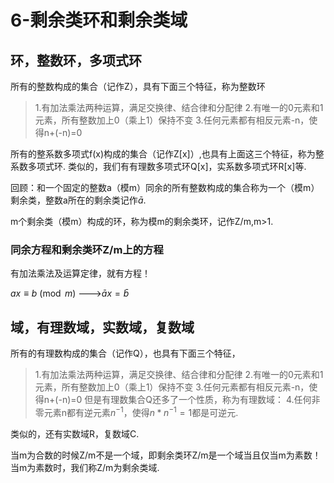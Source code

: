 # 6-剩余类环和剩余类域

## 环，整数环，多项式环

所有的整数构成的集合（记作Z），具有下面三个特征，称为整数环

> 1.有加法乘法两种运算，满足交换律、结合律和分配律
> 2.有唯一的0元素和1元素，所有整数加上0（乘上1）保持不变
> 3.任何元素都有相反元素-n，使得n+(-n)=0

所有的整系数多项式f(x)构成的集合（记作Z[x]）,也具有上面这三个特征，称为整系数多项式环.
类似的，我们有有理数多项式环Q[x]，实系数多项式环R[x]等.

回顾：和一个固定的整数a（模m）同余的所有整数构成的集合称为一个（模m）剩余类，整数a所在的剩余类记作$\bar a$.

m个剩余类（模m）构成的环，称为模m的剩余类环，记作Z/m,m>1.

### 同余方程和剩余类环Z/m上的方程

有加法乘法及运算定律，就有方程！

$ax \equiv b \pmod m$              ———>$\bar ax= \bar b$

## 域，有理数域，实数域，复数域

所有的有理数构成的集合（记作Q），也具有下面三个特征，

> 1.有加法乘法两种运算，满足交换律、结合律和分配律
> 2.有唯一的0元素和1元素，所有整数加上0（乘上1）保持不变
> 3.任何元素都有相反元素-n，使得n+(-n)=0
> 但是有理数集合Q还多了一个性质，称为有理数域：
> 4.任何非零元素n都有逆元素$n^{-1}$，使得$n *n^{-1}=1$都是可逆元.

类似的，还有实数域R，复数域C.

当m为合数的时候Z/m不是一个域，即剩余类环Z/m是一个域当且仅当m为素数！
当m为素数时，我们称Z/m为剩余类域.











